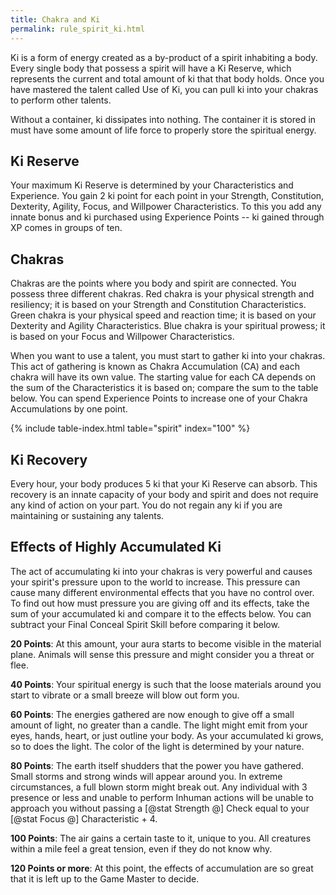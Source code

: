 ```yaml
---
title: Chakra and Ki
permalink: rule_spirit_ki.html
---
```


Ki is a form of energy created as a by-product of a spirit inhabiting a body. Every single body that possess a spirit will have a Ki Reserve, which represents the current and total amount of ki that that body holds. Once you have mastered the talent called Use of Ki, you can pull ki into your chakras to perform other talents.

Without a container, ki dissipates into nothing. The container it is stored in must have some amount of life force to properly store the spiritual energy.

## Ki Reserve
Your maximum Ki Reserve is determined by your Characteristics and Experience. You gain 2 ki point for each point in your Strength, Constitution, Dexterity, Agility, Focus, and Willpower Characteristics. To this you add any innate bonus and ki purchased using Experience Points -- ki gained through XP comes in groups of ten.

## Chakras
Chakras are the points where you body and spirit are connected. You possess three different chakras. Red chakra is your physical strength and resiliency; it is based on your Strength and Constitution Characteristics. Green chakra is your physical speed and reaction time; it is based on your Dexterity and Agility Characteristics. Blue chakra is your spiritual prowess; it is based on your Focus and Willpower Characteristics.

When you want to use a talent, you must start to gather ki into your chakras. This act of gathering is known as Chakra Accumulation (CA) and each chakra will have its own value. The starting value for each CA depends on the sum of the Characteristics it is based on; compare the sum to the table below. You can spend Experience Points to increase one of your Chakra Accumulations by one point.

{% include table-index.html table="spirit" index="100" %}

## Ki Recovery
Every hour, your body produces 5 ki that your Ki Reserve can absorb. This recovery is an innate capacity of your body and spirit and does not require any kind of action on your part. You do not regain any ki if you are maintaining or sustaining any talents.

## Effects of Highly Accumulated Ki
The act of accumulating ki into your chakras is very powerful and causes your spirit's pressure upon to the world to increase. This pressure can cause many different environmental effects that you have no control over. To find out how must pressure you are giving off and its effects, take the sum of your accumulated ki and compare it to the effects below. You can subtract your Final Conceal Spirit Skill before comparing it below.

**20 Points**: At this amount, your aura starts to become visible in the material plane. Animals will sense this pressure and might consider you a threat or flee.

**40 Points**: Your spiritual energy is such that the loose materials around you start to vibrate or a small breeze will blow out form you.

**60 Points**: The energies gathered are now enough to give off a small amount of light, no greater than a candle. The light might emit from your eyes, hands, heart, or just outline your body. As your accumulated ki grows, so to does the light. The color of the light is determined by your nature.

**80 Points**: The earth itself shudders that the power you have gathered. Small storms and strong winds will appear around you. In extreme circumstances, a full blown storm might break out. Any individual with 3 presence or less and unable to perform Inhuman actions will be unable to approach you without passing a [@stat Strength @] Check equal to your [@stat Focus @] Characteristic + 4.

**100 Points**: The air gains a certain taste to it, unique to you. All creatures within a mile feel a great tension, even if they do not know why.

**120 Points or more**: At this point, the effects of accumulation are so great that it is left up to the Game Master to decide.
